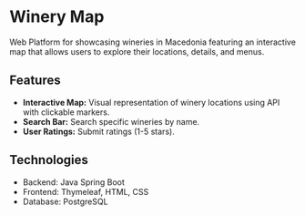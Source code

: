 # Winery Map
Web Platform for showcasing wineries in Macedonia featuring an interactive map that allows users to explore their locations, details, and menus.
## Features
- **Interactive Map:** Visual representation of winery locations using API with clickable markers.
- **Search Bar:** Search specific wineries by name.
- **User Ratings:** Submit ratings (1-5 stars).
## Technologies
- Backend: Java Spring Boot 
- Frontend: Thymeleaf, HTML, CSS
- Database: PostgreSQL 
